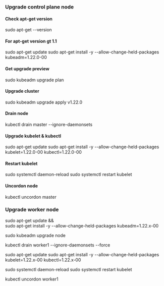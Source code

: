 ### Upgrade control plane node

#### Check apt-get version
sudo apt-get --version

#### For apt-get version gt 1.1
sudo apt-get update
sudo apt-get install -y --allow-change-held-packages kubeadm=1.22.0-00

#### Get upgrade preview
sudo kubeadm upgrade plan

#### Upgrade cluster 
sudo kubeadm upgrade apply v1.22.0

#### Drain node
kubectl drain master --ignore-daemonsets

#### Upgrade kubelet & kubectl 
sudo apt-get update
sudo apt-get install -y --allow-change-held-packages kubelet=1.22.0-00 kubectl=1.22.0-00

#### Restart kubelet
sudo systemctl daemon-reload
sudo systemctl restart kubelet

#### Uncordon node
kubectl uncordon master


### Upgrade worker node
sudo apt-get update && \
sudo apt-get install -y --allow-change-held-packages kubeadm=1.22.x-00

sudo kubeadm upgrade node

kubectl drain worker1 --ignore-daemonsets --force

sudo apt-get update
sudo apt-get install -y --allow-change-held-packages kubelet=1.22.x-00 kubectl=1.22.x-00

sudo systemctl daemon-reload
sudo systemctl restart kubelet

kubectl uncordon worker1